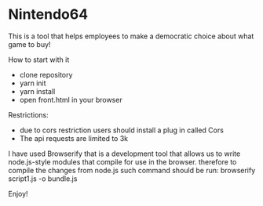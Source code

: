 # Nintendo64

This is a tool that helps employees to make a democratic choice about what game to buy!

How to start with it

- clone repository
- yarn init
- yarn install
- open front.html  in your browser


Restrictions:
- due to cors restriction users should install a plug in called Cors
- The api requests are limited to 3k


I have used Browserify that is a development tool that allows us to write node.js-style modules that compile for use in the browser.
therefore to compile the changes from node.js such command should be run:
browserify script1.js -o bundle.js

Enjoy!
